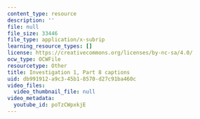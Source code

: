 ```yaml
---
content_type: resource
description: ''
file: null
file_size: 33446
file_type: application/x-subrip
learning_resource_types: []
license: https://creativecommons.org/licenses/by-nc-sa/4.0/
ocw_type: OCWFile
resourcetype: Other
title: Investigation 1, Part 8 captions
uid: db991912-a9c3-45b1-8570-d27c91ba460c
video_files:
  video_thumbnail_file: null
video_metadata:
  youtube_id: poTzCWpxkjE
---
```


